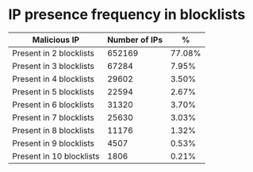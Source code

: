 # IP presence frequency in blocklists
| Malicious IP | Number of IPs | % |
|----|----|----|
| Present in 2 blocklists | 652169 | 77.08% |
| Present in 3 blocklists | 67284 | 7.95% |
| Present in 4 blocklists | 29602 | 3.50% |
| Present in 5 blocklists | 22594 | 2.67% |
| Present in 6 blocklists | 31320 | 3.70% |
| Present in 7 blocklists | 25630 | 3.03% |
| Present in 8 blocklists | 11176 | 1.32% |
| Present in 9 blocklists | 4507 | 0.53% |
| Present in 10 blocklists | 1806 | 0.21% |
